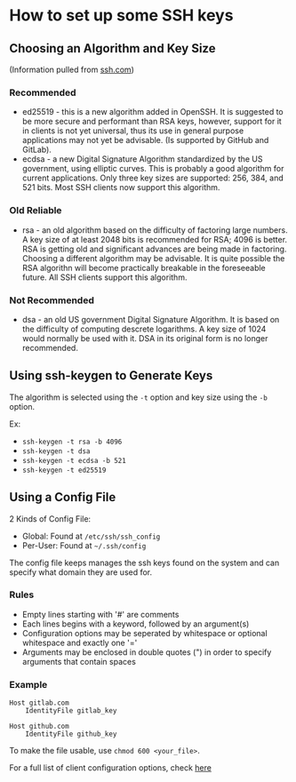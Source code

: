# How to set up some SSH keys

## Choosing an Algorithm and Key Size
(Information pulled from [ssh.com](https://www.ssh.com/academy/ssh/keygen#choosing-an-algorithm-and-key-size))

### Recommended 
* ed25519 - this is a new algorithm added in OpenSSH. It is suggested to be more secure and performant than RSA keys, however,
support for it in clients is not yet universal, thus its use in general purpose applications may not yet be advisable. 
(Is supported by GitHub and GitLab).
* ecdsa - a new Digital Signature Algorithm standardized by the US government, using elliptic curves. This is probably a good 
algorithm for current applications. Only three key sizes are supported: 256, 384, and 521 bits. Most SSH clients now support 
this algorithm.

### Old Reliable
* rsa - an old algorithm based on the difficulty of factoring large numbers. A key size of at least 2048 bits is recommended for RSA; 4096 is better.
RSA is getting old and significant advances are being made in factoring. Choosing a different algorithm may be advisable. It is quite possible the RSA
algorithn will become practically breakable in the foreseeable future. All SSH clients support this algorithm.

### Not Recommended
* dsa - an old US government Digital Signature Algorithm. It is based on the difficulty of computing descrete logarithms. A key size of 1024 would normally
be used with it. DSA in its original form is no longer recommended. 

## Using ssh-keygen to Generate Keys 
The algorithm is selected using the `-t` option and key size using the `-b` option. 

Ex:
* `ssh-keygen -t rsa -b 4096`
* `ssh-keygen -t dsa`
* `ssh-keygen -t ecdsa -b 521`
* `ssh-keygen -t ed25519`

## Using a Config File
2 Kinds of Config File: 
* Global: Found at `/etc/ssh/ssh_config`
* Per-User: Found at `~/.ssh/config`

The config file keeps manages the ssh keys found on the system and can specify what domain they are used for.

### Rules
* Empty lines starting with '#' are comments
* Each lines begins with a keyword, followed by an argument(s)
* Configuration options may be seperated by whitespace or optional whitespace and exactly one '='
* Arguments may be enclosed in double quotes (") in order to specify arguments that contain spaces

### Example 
```
Host gitlab.com
    IdentityFile gitlab_key

Host github.com
    IdentityFile github_key
```
To make the file usable, use `chmod 600 <your_file>`.

For a full list of client configuration options, check [here](https://www.ssh.com/academy/ssh/config)
